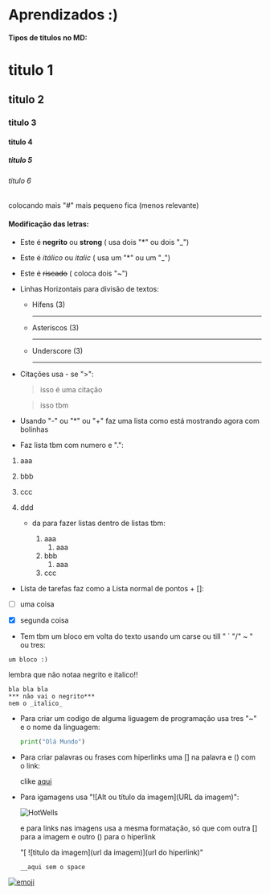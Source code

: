 # Aprendizados :)

#### Tipos de titulos no MD:


# titulo 1
## titulo 2
### titulo 3
#### titulo 4
##### titulo 5
###### titulo 6


colocando mais "#" mais pequeno fica (menos relevante)

#### Modificação das letras:

- Este é **negrito** ou __strong__ ( usa dois "*" ou dois "_")
- Este é *itálico* ou _italic_ ( usa um "*" ou um "_")
- Este é ~~riscado~~ ( coloca dois "~")

- Linhas Horizontais para divisão de textos:

  - Hífens (3)

    ---

  - Asteriscos (3)

    ***

  - Underscore (3)

    ___
- Citações usa - se ">":
  
  >isso é uma citação
  
  >isso tbm

- Usando "-" ou "*" ou "+" faz uma lista como está mostrando agora com bolinhas

- Faz lista tbm com numero e ".":

1. aaa
2. bbb
3. ccc
4. ddd
   
   - da para fazer listas dentro de listas tbm:
  
     1. aaa
        1. aaa
     2. bbb
        1. aaa
     3. ccc

- Lista de tarefas faz como a Lista normal de pontos + []:

- [ ] uma coisa
  
- [x] segunda coisa

- Tem tbm um bloco em volta do texto usando um carse ou till " ` "/" ~ " ou tres:

` um bloco :) `

lembra que não notaa negrito e italico!!

```
bla bla bla
*** não vai o negrito***
nem o _italico_
```

- Para criar um codigo de alguma liguagem de programação usa tres "~" e o nome da linguagem:

    ~~~python
    print("Olá Mundo")
    ~~~

- Para criar palavras ou frases com hiperlinks uma [] na palavra e () com o link:

    clike [aqui](https://www.youtube.com/watch?v=dQw4w9WgXcQ)

- Para igamagens usa "![Alt ou título da imagem](URL da imagem)":
  
    ![HotWells](https://encrypted-tbn0.gstatic.com/images?q=tbn:ANd9GcRy_AgCCPGUYL-ZKg7Otkf_pwQgqoc8SS101g&s)

    e para links nas imagens usa a mesma formatação, só que com outra [] para a imagem e outro () para o hiperlink
  
    "[  ![titulo da imagem](url da imagem)](url do hiperlink)"

      __aqui sem o space

[![emoji](https://i.pinimg.com/474x/ab/06/87/ab06878f1966bf54a0f606964cab5fd2.jpg)](https://www.youtube.com/watch?v=dQw4w9WgXcQ)
